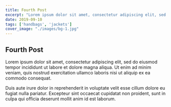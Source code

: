 ```yaml
---
title: Fourth Post
excerpt: "Lorem ipsum dolor sit amet, consectetur adipiscing elit, sed do eiusmod tempor incididunt ut labore et dolore magna aliqua."
date: 2019-09-10
tags: ['handbags', 'jackets']
cover_image: "./images/bg-1.jpg"
---
```


## Fourth Post


Lorem ipsum dolor sit amet, consectetur adipiscing elit, sed do eiusmod tempor incididunt ut labore et dolore magna aliqua. Ut enim ad minim veniam, quis nostrud exercitation ullamco laboris nisi ut aliquip ex ea commodo consequat.

Duis aute irure dolor in reprehenderit in voluptate velit esse cillum dolore eu fugiat nulla pariatur. Excepteur sint occaecat cupidatat non proident, sunt in culpa qui officia deserunt mollit anim id est laborum.